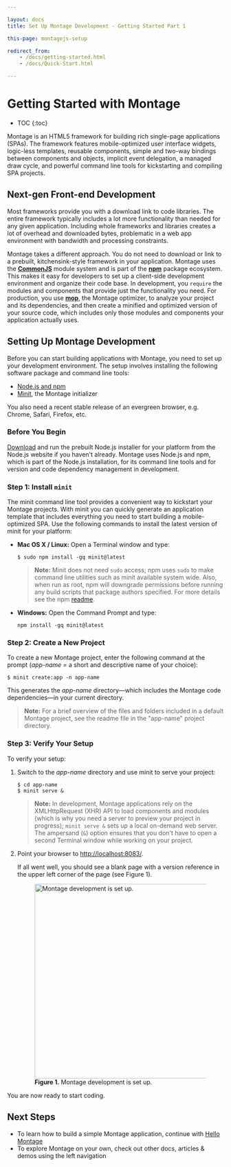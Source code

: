 ```yaml
---

layout: docs
title: Set Up Montage Development - Getting Started Part 1

this-page: montagejs-setup

redirect_from:
    - /docs/getting-started.html
    - /docs/Quick-Start.html

---
```


Getting Started with Montage
===

* TOC
{:toc}

Montage is an HTML5 framework for building rich single-page applications (SPAs). The framework features mobile-optimized user interface widgets, logic-less templates, reusable components, simple and two-way bindings between components and objects, implicit event delegation, a managed draw cycle, and powerful command line tools for kickstarting and compiling SPA projects.

## Next-gen Front-end Development

Most frameworks provide you with a download link to code libraries. The entire framework typically includes a lot more functionality than needed for any given application. Including whole frameworks and libraries creates a lot of overhead and downloaded bytes, problematic in a web app environment with bandwidth and processing constraints.

Montage takes a different approach. You do not need to download or link to a prebuilt, kitchensink-style framework in your application. Montage uses the [**CommonJS**](http://commonjs.org) module system and is part of the [**npm**](http://npmjs.org) package ecosystem. This makes it easy for developers to set up a client-side development environment and organize their code base. In development, you `require` the modules and components that provide just the functionality you need. For production, you use [**mop**](tools-mop.html), the Montage optimizer, to analyze your project and its dependencies, and then create a minified and optimized version of your source code, which includes only those modules and components your application actually uses.

## Setting Up Montage Development

Before you can start building applications with Montage, you need to set up your development environment. The setup involves installing the following software package and command line tools:

* [Node.js and npm](http://nodejs.org)
* [Minit](tools-minit.html), the Montage initializer

You also need a recent stable release of an evergreen browser, e.g. Chrome, Safari, Firefox, etc.

### Before You Begin

<a href="http://nodejs.org/download/" target="_blank">Download</a> and run the prebuilt Node.js installer for your platform from the Node.js website if you haven't already. Montage uses Node.js and npm, which is part of the Node.js installation, for its command line tools and for version and code dependency management in development.

### Step 1: Install `minit`

The minit command line tool provides a convenient way to kickstart your Montage projects. With minit you can quickly generate an application template that includes everything you need to start building a mobile-optimized SPA. Use the following commands to install the latest version of minit for your platform:

* **Mac OS X / Linux:** Open a Terminal window and type:

    ```
    $ sudo npm install -gq minit@latest
    ```

    > **Note:** Minit does not need `sudo` access; npm uses `sudo` to make command line utilities such as minit available system wide. Also, when run as root, npm will downgrade permissions before running any build scripts that package authors specified. For more details see the npm <a href="https://npmjs.org/doc/README.html" target="_blank">readme</a>.

* **Windows:** Open the Command Prompt and type:

    ```
    npm install -gq minit@latest
    ```

### Step 2: Create a New Project

To create a new Montage project, enter the following command at the prompt (<em>app-name</em> = a short and descriptive name of your choice):

```
$ minit create:app -n app-name
```

This generates the _app-name_ directory—which includes the Montage code dependencies—in your current directory.

>**Note:** For a brief overview of the files and folders included in a default Montage project, see the readme file in the "app-name" project directory.


### Step 3: Verify Your Setup

To verify your setup:

1. Switch to the _app-name_ directory and use minit to serve your project:

    ```
    $ cd app-name
    $ minit serve &
    ```

    >**Note:** In development, Montage applications rely on the XMLHttpRequest (XHR) API to load components and modules (which is why you need a server to preview your project in progress); `minit serve &` sets up a local on-demand web server. The ampersand (`&`) option ensures that you don't have to open a second Terminal window while working on your project.

2. Point your browser to [http://localhost:8083/](http://localhost:8083/).

    If all went well, you should see a blank page with a version reference in the upper left corner of the page (see Figure 1).

    <figure>
    	<img src="{{site.baseurl}}/images/docs/montagejs-setup/fig01.jpg" alt="Montage development is set up." style="width: 451px;">
    	<figcaption><strong>Figure 1.</strong> Montage development is set up.</figcaption>
    </figure>

You are now ready to start coding.

## Next Steps

* To learn how to build a simple Montage application, continue with [Hello Montage]({{site.baseurl}}/montagejs/hello-montage.html)
* To explore Montage on your own, check out other docs, articles & demos using the left navigation

